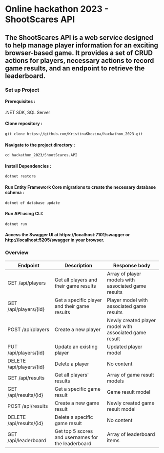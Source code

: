 # Online hackathon 2023 - ShootScares API

## The ShootScares API is a web service designed to help manage player information for an exciting browser-based game. It provides a set of CRUD actions for players, necessary actions to record game results, and an endpoint to retrieve the leaderboard.

### Set up Project <br>

#### Prerequisites : <br>
.NET SDK, SQL Server
#### Clone repository : <br>
`git clone https://github.com/KristinaKhozina/hackathon_2023.git`
<br>
#### Navigate to the project directory : <br>
`cd hackathon_2023/ShootScares.API`
<br>
#### Install Dependencies : <br>
`dotnet restore`
<br>
#### Run Entity Framework Core migrations to create the necessary database schema : <br>
`dotnet ef database update`
<br>
#### Run API using CLI: <br>
`dotnet run`
<br>
#### Access the Swagger UI at https://localhost:7101/swagger or http://localhost:5205/swagger in your browser.
### Overview
Endpoint |  Description |  Response body
 --- | --- | ---
GET /api/players | Get all players and their game results | Array of player models with associated game results
GET /api/players/{id} | Get a specific player and their game results | Player model with associated game results
POST /api/players | Create a new player | Newly created player model with associated game result
PUT /api/players/{id}	| Update an existing player | Updated player model
DELETE /api/players/{id} | Delete a player | No content 
GET /api/results | Get all players' results | Array of game result models
GET /api/results/{id} | Get a specific game result | Game result model
POST /api/results | Create a new game result | Newly created game result model
DELETE /api/results/{id} | Delete a specific game result | No content 
GET /api/leaderboard | Get top 5 scores and usernames for the leaderboard | Array of leaderboard items


